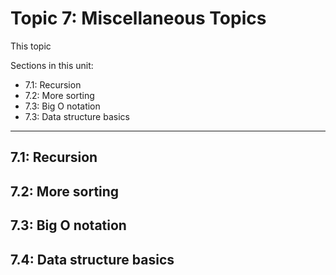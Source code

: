 # Topic 7: Miscellaneous Topics

This topic 

Sections in this unit: 
- 7.1: Recursion
- 7.2: More sorting
- 7.3: Big O notation
- 7.3: Data structure basics

---
## 7.1: Recursion

## 7.2: More sorting

## 7.3: Big O notation

## 7.4: Data structure basics
